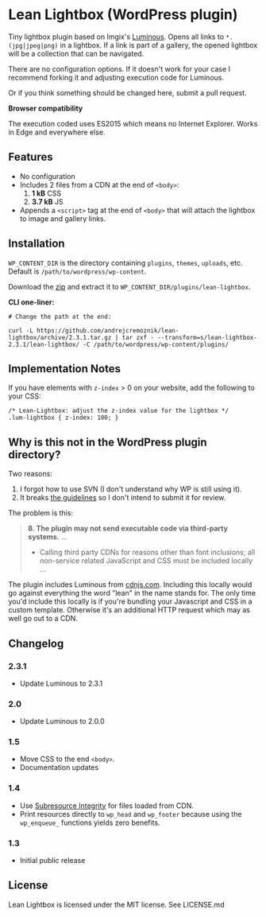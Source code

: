 # Lean Lightbox (WordPress plugin)

Tiny lightbox plugin based on Imgix's [Luminous](https://github.com/imgix/luminous). Opens all links to `*.(jpg|jpeg|png)` in a lightbox. If a link is part of a gallery, the opened lightbox will be a collection that can be navigated.

There are no configuration options. If it doesn't work for your case I recommend forking it and adjusting execution code for Luminous.

Or if you think something should be changed here, submit a pull request.

**Browser compatibility**

The execution coded uses ES2015 which means no Internet Explorer. Works in Edge and everywhere else.


## Features

* No configuration
* Includes 2 files from a CDN at the end of `<body>`:
  1. **1 kB** CSS
  2. **3.7 kB** JS
* Appends a `<script>` tag at the end of `<body>` that will attach the lightbox to image and gallery links.


## Installation

`WP_CONTENT_DIR` is the directory containing `plugins`, `themes`, `uploads`, etc. Default is `/path/to/wordpress/wp-content`.

Download the [zip](https://github.com/andrejcremoznik/lean-lightbox/archive/2.3.1.zip) and extract it to `WP_CONTENT_DIR/plugins/lean-lightbox`.

**CLI one-liner:**

```
# Change the path at the end:

curl -L https://github.com/andrejcremoznik/lean-lightbox/archive/2.3.1.tar.gz | tar zxf - --transform=s/lean-lightbox-2.3.1/lean-lightbox/ -C /path/to/wordpress/wp-content/plugins/
```


## Implementation Notes

If you have elements with `z-index` > 0 on your website, add the following to your CSS:

```
/* Lean-Lightbox: adjust the z-index value for the lightbox */
.lum-lightbox { z-index: 100; }
```


## Why is this not in the WordPress plugin directory?

Two reasons:

1. I forgot how to use SVN (I don't understand why WP is still using it).
2. It breaks [the guidelines](https://developer.wordpress.org/plugins/wordpress-org/detailed-plugin-guidelines/#8-the-plugin-may-not-send-executable-code-via-third-party-systems) so I don't intend to submit it for review.

The problem is this:

> **8. The plugin may not send executable code via third-party systems.**
> ...
> * Calling third party CDNs for reasons other than font inclusions; all non-service related JavaScript and CSS must be included locally
> ...

The plugin includes Luminous from [cdnjs.com](https://cdnjs.com/libraries/luminous-lightbox). Including this locally would go against everything the word "lean" in the name stands for. The only time you'd include this locally is if you're bundling your Javascript and CSS in a custom template. Otherwise it's an additional HTTP request which may as well go out to a CDN.


## Changelog

### 2.3.1

* Update Luminous to 2.3.1

### 2.0

* Update Luminous to 2.0.0

### 1.5

* Move CSS to the end `<body>`.
* Documentation updates

### 1.4

* Use [Subresource Integrity](https://developer.mozilla.org/en-US/docs/Web/Security/Subresource_Integrity) for files loaded from CDN.
* Print resources directly to `wp_head` and `wp_footer` because using the `wp_enqueue_` functions yields zero benefits.

### 1.3

* Initial public release


## License

Lean Lightbox is licensed under the MIT license. See LICENSE.md
